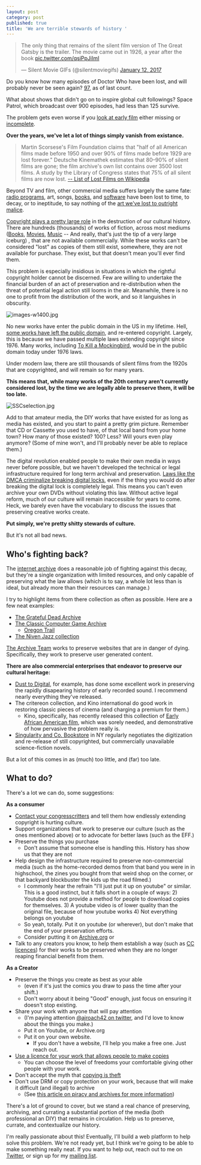 ```yaml
---
layout: post
category: post
published: true
title: 'We are terrible stewards of history '
---
```

<blockquote class="twitter-tweet" data-lang="en"><p lang="en" dir="ltr">The only thing that remains of the silent film version of The Great Gatsby is the trailer. The movie came out in 1926, a year after the book <a href="https://t.co/qsiPpJiImI">pic.twitter.com/qsiPpJiImI</a></p>&mdash; Silent Movie GIFs (@silentmoviegifs) <a href="https://twitter.com/silentmoviegifs/status/819585736328564738">January 12, 2017</a></blockquote>
<script async src="//platform.twitter.com/widgets.js" charset="utf-8"></script>

Do you know how many episodes of Doctor Who have been lost, and will probably never be seen again? [97](https://en.wikipedia.org/wiki/Doctor_Who_missing_episodes), as of last count. 

What about shows that didn't go on to inspire global cult followings? Space Patrol, which broadcast over 900 episodes, had less than 125 survive. 

The problem gets even worse if you [look at early film](https://en.wikipedia.org/wiki/List_of_lost_films) either missing or [incomplete](https://en.wikipedia.org/wiki/List_of_incomplete_or_partially_lost_films). 

**Over the years, we've let a lot of things simply vanish from existance.**

> Martin Scorsese's Film Foundation claims that "half of all American films made before 1950 and over 90% of films made before 1929 are lost forever." Deutsche Kinemathek estimates that 80–90% of silent films are gone; the film archive's own list contains over 3500 lost films. A study by the Library of Congress states that 75% of all silent films are now lost.
[-- List of Lost Films on Wikipedia](https://en.wikipedia.org/wiki/List_of_lost_films)

Beyond TV and film, other commercial media suffers largely the same fate: [radio programs](https://en.wikipedia.org/wiki/Golden_Age_of_Radio#Availability_of_recordings), art, songs, [books](http://www.cracked.com/article/18368_7-books-we-lost-to-history-that-would-have-changed-world/), and [software](http://www.gamasutra.com/view/feature/134641/where_games_go_to_sleep_the_game_.php) have been lost to time, to decay, or to ineptitude, to say nothing of the [art we've lost to outright malice](https://medium.com/@peterbcampbell/why-hitler-stole-art-2136f1f54e77#.l87sevt6k). 

[Copyright plays a pretty large role](https://www.clir.org/pubs/abstract/reports/pub148) in the destruction of our cultural history. There are hundreds (thousands) of works of fiction, across most mediums ([Books](http://www.bookfinder.com/books/bookfinder_report/BookFinder_Report_2013.mhtml), [Movies](http://www.imdb.com/list/ls072483297/), [Music](http://www.cracked.com/blog/5-famous-albums-you-wont-believe-you-cant-buy-anymore/) -- And really, that's just the tip of a very large iceburg) , that are not available commercially. While these works can't be considered "lost" as copies of them still exist, somewhere, they are not available for purchase. They exist, but that doesn't mean you'll ever find them. 

This problem is especially insidious in situations in which the rightful copyright holder cannot be discerned. Few are willing to undertake the financial burden of an act of preservation and re-distribution when the threat of potential legal action still looms in the air. Meanwhile, there is no one to profit from the distribution of the work, and so it languishes in obscurity. 

![images-w1400.jpg]({{site.baseurl}}/images/images-w1400.jpg)

No new works have enter the public domain in the US in my lifetime. Hell, [some works have left the public domain](https://www.plagiarismtoday.com/2016/10/19/copyright-and-metropolis/), and re-entered copyright.  Largely, this is because we have passed multiple laws extending copyright since 1976. Many works, including [To Kill a Mockingbird](https://web.law.duke.edu/cspd/publicdomainday/2017/pre-1976), would be in the public domain today under 1976 laws. 

Under modern law, there are still thousands of silent films from the 1920s that are copyrighted, and will remain so for many years. 

**This means that, while many works of the 20th century aren't currently considered lost, by the time we are legally able to preserve them, it will be too late.**

![SSCselection.jpg]({{site.baseurl}}/images/SSCselection.jpg)

Add to that amateur media, the DIY works that have existed for as long as media has existed, and you start to paint a pretty grim picture. Remember that CD or Cassette you used to have, of that local band from your home town? How many of those existed? 100? Less? Will yours even play anymore? (Some of mine won't, and I'll probably never be able to replace them.) 

The digital revolution enabled people to make their own media in ways never before possible, but we haven't developed the technical or legal infrastructure required for long term archival and preservation. [Laws like the DMCA criminalize breaking digital locks](http://www.theatlantic.com/technology/archive/2013/03/the-copyright-rule-we-need-to-repeal-if-we-want-to-preserve-our-cultural-heritage/274049/), even if the thing you would do after breaking the digital lock is completely legal. This means you can't even archive your own DVDs without violating this law. Without active legal reform, much of our culture will remain inaccessible for years to come. Heck, we barely even have the vocabulary to discuss the issues that preserving creative works create. 

**Put simply, we're pretty shitty stewards of culture.**

But it's not all bad news. 

## Who's fighting back?

The [internet archive](http://archive.org) does a reasonable job of fighting against this decay, but they're a single organization with limited resources, and only capable of preserving what the law allows (which is to say, a whole lot less than is ideal, but already more than their resources can manage.) 

I try to highlight items from there collection as often as possible. Here are a few neat examples: 

- [The Grateful Dead Archive](https://archive.org/details/GratefulDead)
- [The Classic Computer Game Archive](https://archive.org/details/softwarelibrary_msdos_games)
	- [Oregon Trail](https://archive.org/details/msdos_Oregon_Trail_The_1990)
- [The Niven Jazz collection](http://ajroach42.github.io/the-david-w-niven-collection-of-early-jazz/) 

[The Archive Team](http://www.archiveteam.org/index.php?title=Main_Page) works to preserve websites that are in danger of dying. Specifically, they work to preserve user generated content. 

**There are also commercial enterprises that endeavor to preserve our cultural heritage:** 

- [Dust to Digital](http://www.dust-digital.com/), for example, has done some excellent work in preserving the rapidly disapearing history of early recorded sound. I recommend nearly everything they've released. 
- The critereon collection, and Kino international do good work in restoring classic pieces of cinema (and charging a premium for them.) 
	- Kino, specifically, has recently released this collection of [Early African American film](https://www.kinolorber.com/film/view/id/2124), which was sorely needed, and demonstrative of how pervasive the problem really is. 
- [Singularity and Co. Bookstore](http://singularityshop.com/collections/all-of-our-ebook-subscriptions) in NY regularly negotiates the digitization and re-release of still copyrighted, but commercially unavailable science-fiction novels. 

But a lot of this comes in as (much) too little, and (far) too late. 

## What to do? 

There's a lot we can do, some suggestions: 

**As a consumer** 

- [Contact your congresscritters](https://www.eff.org/congress) and tell them how endlessly extending copyright is hurting culture. 
- Support organizations that work to preserve our culture (such as the ones mentioned above) or to advocate for better laws (such as the EFF.) 
- Preserve the things you purchase
	- Don't assume that someone else is handling this. History has show us that they are not 
- Help design the infrastructure required to preserve non-commercial media (such as the home-recorded demos from that band you were in in highschool, the zines you bought from that weird shop on the corner, or that backyard blockbuster the kids up the road filmed.)
	- I commonly hear the refrain "I'll just put it up on youtube" or similar. This is a good instinct, but it falls short in a couple of ways: 
    	2) Youtube does not provide a method for people to download copies for themselves. 
        3) A youtube video is of lower quality than the original file, because of how youtube works 
        4) Not everything belongs on youtube 
    - So yeah, totally. Put it on youtube (or wherever), but don't make that the end of your preservation efforts. 
    - Consider putting it on [Archive.org](http://archive.org) or 
- Talk to any creators you know, to help them establish a way (such as [CC licences](https://creativecommons.org/)) for their works to be preserved when they are no longer reaping financial benefit from them. 

**As a Creator**

- Preserve the things you create as best as your able 
	- (even if it's just the comics you draw to pass the time after your shift.) 
    - Don't worry about it being "Good" enough, just focus on ensuring it doesn't stop existing. 
- Share your work with anyone that will pay attention 
	- (I'm paying attention [@ajroach42 on twitter](http://twitter.com/ajroach42), and I'd love to know about the things you make.)
    - Put it on Youtube, or Archive.org
    - Put it on your own website. 
    	- If you don't have a website, I'll help you make a free one. Just reach out. 
- [Use a licence for your work that allows people to make copies](https://creativecommons.org/)
	- You can choose the level of freedoms your comfortable giving other people with your work. 
- Don't accept the myth that [copying is theft](https://www.youtube.com/watch?v=IeTybKL1pM4) 
- Don't use DRM or copy protection on your work, because that will make it difficult (and illegal) to archive 
	- (See [this article on piracy and archives for more information](https://www.techdirt.com/articles/20120126/09565417551/why-piracy-is-indispensable-survival-our-culture.shtml))

There's a lot of ground to cover, but we stand a real chance of preserving, archiving, and currating a substantial portion of the media (both professional an DIY) that remains in circulation. Help us to preserve, currate, and contextualize our history. 

I'm really passionate about this! Eventually, I'll build a web platform to help solve this problem. We're not ready yet, but I think we're going to be able to make something really neat. If you want to help out, reach out to me on [Twitter](http://twitter.com/ajroach42), or sign up for my [mailing list](http://tinyletter.com/ajroach42).
